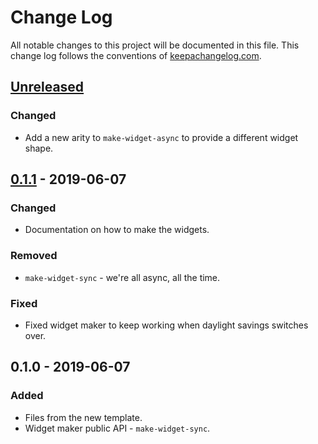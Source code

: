# Change Log
All notable changes to this project will be documented in this file. This change log follows the conventions of [keepachangelog.com](http://keepachangelog.com/).

## [Unreleased]
### Changed
- Add a new arity to `make-widget-async` to provide a different widget shape.

## [0.1.1] - 2019-06-07
### Changed
- Documentation on how to make the widgets.

### Removed
- `make-widget-sync` - we're all async, all the time.

### Fixed
- Fixed widget maker to keep working when daylight savings switches over.

## 0.1.0 - 2019-06-07
### Added
- Files from the new template.
- Widget maker public API - `make-widget-sync`.

[Unreleased]: https://github.com/your-name/fibon/compare/0.1.1...HEAD
[0.1.1]: https://github.com/your-name/fibon/compare/0.1.0...0.1.1
